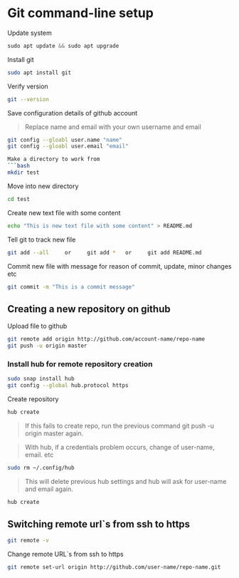 # Git command-line setup

Update system
```php
sudo apt update && sudo apt upgrade
```

Install git
```bash 
sudo apt install git
```
Verify version
```bash
git --version
```

Save configuration details of github account
> Replace name and email with your own username and email
```bash
git config --gloabl user.name "name"
git config --gloabl user.email "email"

Make a directory to work from
```bash
mkdir test
```

Move into new directory
```bash
cd test
```

Create new text file with some content
```bash
echo "This is new text file with some content" > README.md
```

Tell git to track new file
```bash
git add --all     or     git add *   or     git add README.md 
```
Commit new file with message for reason of commit, update, minor changes etc
```bash
git commit -m "This is a commit message"
```

## Creating a new repository on github

Upload file to github
```bash
git remote add origin http://github.com/account-name/repo-name
git push -u origin master
```

### Install hub for remote repository creation
```bash
sudo snap install hub
git config --global hub.protocol https
```

Create repository
```bash
hub create
```
>If this fails to create repo, run the previous command git push -u origin master again.

>With hub, if a credentials problem occurs, change of user-name, email. etc
```bash
sudo rm ~/.config/hub
```
> This will delete previous hub settings and hub will ask for user-name and email again.

```bash
hub create
```

## Switching remote url`s from ssh to https 
```bash
git remote -v
```

Change remote URL`s from ssh to https
```bash
git remote set-url origin http://github.com/user-name/repo-name.git
```
 





